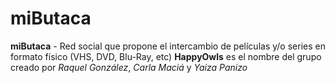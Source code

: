 # miButaca
**miButaca** - Red social que propone el intercambio de películas y/o series en formato físico (VHS, DVD, Blu-Ray, etc)
**HappyOwls** es el nombre del grupo creado por _Raquel González_, _Carla Maciá_ y _Yaiza Panizo_
